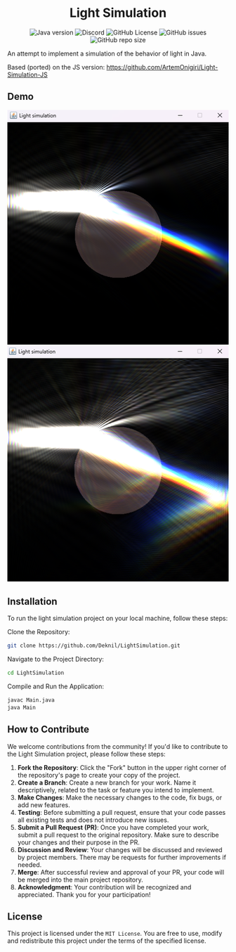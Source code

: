 <div align="center">
    <h1>Light Simulation</h1>
</div>

<p align="center">
    <img alt="Java version" src="https://img.shields.io/badge/Java-21-orange">
    <a href="https://discord.gg/BwSuTdEGJ4" style="text-decoration: none;">
         <img alt="Discord" src="https://img.shields.io/discord/1174285070761197599.svg?label=&logo=discord&logoColor=ffffff&color=7389D8&labelColor=6A7EC2">
    </a>
    <img alt="GitHub License" src="https://img.shields.io/github/license/Deknil/LightSimulation">
    <img alt="GitHub issues" src="https://img.shields.io/github/issues-raw/Deknil/LightSimulation">
    <img alt="GitHub repo size" src="https://img.shields.io/github/repo-size/Deknil/LightSimulation">
</p>

An attempt to implement a simulation of the behavior of light in Java.

Based (ported) on the JS version: https://github.com/ArtemOnigiri/Light-Simulation-JS

## Demo

![img](./demo/img.png)
![img](./demo/img_1.png)


## Installation
To run the light simulation project on your local machine, follow these steps:

Clone the Repository:

```bash
git clone https://github.com/Deknil/LightSimulation.git
```

Navigate to the Project Directory:

```bash
cd LightSimulation
```

Compile and Run the Application:

```bash
javac Main.java
java Main
```

## How to Contribute

We welcome contributions from the community! If you'd like to contribute to the Light Simulation project, please follow these steps:
1. **Fork the Repository**: Click the "Fork" button in the upper right corner of the repository's page to create your copy of the project.
2. **Create a Branch**: Create a new branch for your work. Name it descriptively, related to the task or feature you intend to implement.
3. **Make Changes**: Make the necessary changes to the code, fix bugs, or add new features.
4. **Testing**: Before submitting a pull request, ensure that your code passes all existing tests and does not introduce new issues.
5. **Submit a Pull Request (PR)**: Once you have completed your work, submit a pull request to the original repository. Make sure to describe your changes and their purpose in the PR.
6. **Discussion and Review**: Your changes will be discussed and reviewed by project members. There may be requests for further improvements if needed.
7. **Merge**: After successful review and approval of your PR, your code will be merged into the main project repository.
8. **Acknowledgment**: Your contribution will be recognized and appreciated. Thank you for your participation!

## License
This project is licensed under the `MIT License`. You are free to use, modify and redistribute this project under the terms of the specified license.
